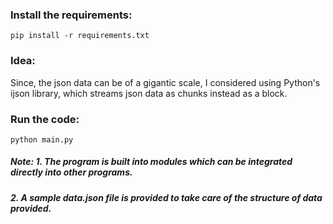 ### Install the requirements:

    pip install -r requirements.txt
    
    
### Idea:

Since, the json data can be of a gigantic scale, I considered using Python's ijson library, which streams json data as chunks instead as a block.


### Run the code:

    python main.py
    
   ##### Note: 1. The program is built into modules which can be integrated directly into other programs.
   #####      2. A sample data.json file is provided to take care of the structure of data provided.
    

